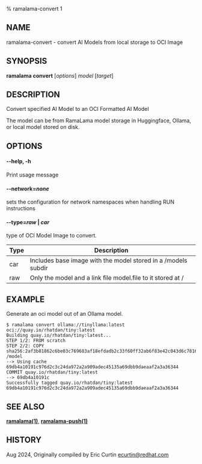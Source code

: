 % ramalama-convert 1

## NAME
ramalama\-convert - convert AI Models from local storage to OCI Image

## SYNOPSIS
**ramalama convert** [*options*] *model* [*target*]

## DESCRIPTION
Convert specified AI Model to an OCI Formatted AI Model

The model can be from RamaLama model storage in Huggingface, Ollama, or local model stored on disk.

## OPTIONS

#### **--help**, **-h**
Print usage message

#### **--network**=*none*
sets the configuration for network namespaces when handling RUN instructions

#### **--type**=*raw* | *car*

type of OCI Model Image to convert.

| Type | Description                                                   |
| ---- | ------------------------------------------------------------- |
| car  | Includes base image with the model stored in a /models subdir |
| raw  | Only the model and a link file model.file to it stored at /   |

## EXAMPLE

Generate an oci model out of an Ollama model.
```
$ ramalama convert ollama://tinyllama:latest oci://quay.io/rhatdan/tiny:latest
Building quay.io/rhatdan/tiny:latest...
STEP 1/2: FROM scratch
STEP 2/2: COPY sha256:2af3b81862c6be03c769683af18efdadb2c33f60ff32ab6f83e42c043d6c7816 /model
--> Using cache 69db4a10191c976d2c3c24da972a2a909adec45135a69dbb9daeaaf2a3a36344
COMMIT quay.io/rhatdan/tiny:latest
--> 69db4a10191c
Successfully tagged quay.io/rhatdan/tiny:latest
69db4a10191c976d2c3c24da972a2a909adec45135a69dbb9daeaaf2a3a36344
```

## SEE ALSO
**[ramalama(1)](ramalama.1.md)**, **[ramalama-push(1)](ramalama-push.1.md)**

## HISTORY
Aug 2024, Originally compiled by Eric Curtin <ecurtin@redhat.com>
